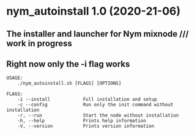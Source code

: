
# nym_autoinstall 1.0 (2020-21-06)

## The installer and launcher for Nym mixnode /// work in progress 
## Right now only the -i flag works 
```
USAGE:
    ./nym_autoinstall.sh [FLAGS] [OPTIONS]

FLAGS:
    -i --install            Full installation and setup
    -c --config             Run only the init command without installation                    
    -r, --run               Start the node without installation
    -h, --help              Prints help information
    -V, --version           Prints version information
```
